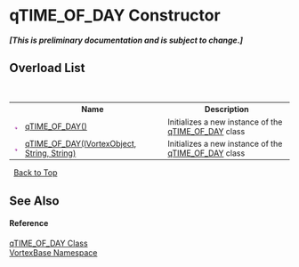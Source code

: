 # qTIME_OF_DAY Constructor 
 _**\[This is preliminary documentation and is subject to change.\]**_


## Overload List
&nbsp;<table><tr><th></th><th>Name</th><th>Description</th></tr><tr><td>![Public method](media/pubmethod.gif "Public method")</td><td><a href="M_VortexBase_qTIME_OF_DAY__ctor.md">qTIME_OF_DAY()</a></td><td>
Initializes a new instance of the <a href="T_VortexBase_qTIME_OF_DAY.md">qTIME_OF_DAY</a> class</td></tr><tr><td>![Public method](media/pubmethod.gif "Public method")</td><td><a href="M_VortexBase_qTIME_OF_DAY__ctor_1.md">qTIME_OF_DAY(IVortexObject, String, String)</a></td><td>
Initializes a new instance of the <a href="T_VortexBase_qTIME_OF_DAY.md">qTIME_OF_DAY</a> class</td></tr></table>&nbsp;
<a href="#qtime_of_day-constructor">Back to Top</a>

## See Also


#### Reference
<a href="T_VortexBase_qTIME_OF_DAY.md">qTIME_OF_DAY Class</a><br /><a href="N_VortexBase.md">VortexBase Namespace</a><br />